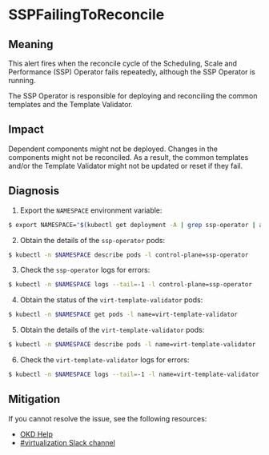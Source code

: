 # SSPFailingToReconcile
<!--apinnick, Nov 2022-->

## Meaning

This alert fires when the reconcile cycle of the Scheduling, Scale and Performance (SSP) Operator fails repeatedly, although the SSP Operator is running.

The SSP Operator is responsible for deploying and reconciling the common templates and the Template Validator.

## Impact

Dependent components might not be deployed. Changes in the components might not be reconciled. As a result, the common templates and/or the Template Validator might not be updated or reset if they fail.

## Diagnosis

1. Export the `NAMESPACE` environment variable:
  ```bash
  $ export NAMESPACE="$(kubectl get deployment -A | grep ssp-operator | awk '{print $1}')"
  ```
2. Obtain the details of the `ssp-operator` pods:
  ```bash
  $ kubectl -n $NAMESPACE describe pods -l control-plane=ssp-operator
  ```
3. Check the `ssp-operator` logs for errors:
  ```bash
  $ kubectl -n $NAMESPACE logs --tail=-1 -l control-plane=ssp-operator
  ```
4. Obtain the status of the `virt-template-validator` pods:
  ```bash
  $ kubectl -n $NAMESPACE get pods -l name=virt-template-validator
  ```
5. Obtain the details of the `virt-template-validator` pods:
  ```bash
  $ kubectl -n $NAMESPACE describe pods -l name=virt-template-validator
  ```
6. Check the `virt-template-validator` logs for errors:
  ```bash
  $ kubectl -n $NAMESPACE logs --tail=-1 -l name=virt-template-validator
  ```
 
## Mitigation

<!--DS: If you cannot resolve the issue, log in to the link:https://access.redhat.com[Customer Portal] and open a support case, attaching the artifacts gathered during the Diagnosis procedure.-->

<!--USstart-->
If you cannot resolve the issue, see the following resources:

- [OKD Help](https://www.okd.io/help/)
- [#virtualization Slack channel](https://kubernetes.slack.com/channels/virtualization)
<!--USend-->
